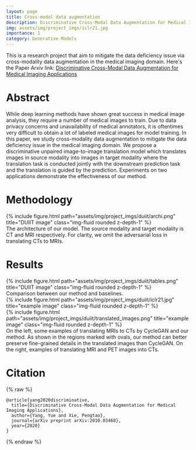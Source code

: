 ```yaml
---
layout: page
title: Cross-modal data augmentation
description: Discriminative Cross-Modal Data Augmentation for Medical Imaging Applications
img: assets/img/project_imgs/iclr21.jpg
importance: 1
category: Generative Models
---
```


This is a research project that aim to mitigate the data deficiency issue via cross-modality data augmentation in the medical imaging domain. Here's the Paper Arxiv link: [Discriminative Cross-Modal Data Augmentation for Medical Imaging Applications](https://arxiv.org/pdf/2010.03468.pdf)

# Abstract
While deep learning methods have shown great success in medical image analysis, they require a number of medical images to train. Due to data privacy concerns and unavailability of medical annotators, it is oftentimes very difficult to obtain a lot of labeled medical images for model training. In this paper, we study cross-modality data augmentation to mitigate the data deficiency issue in the medical imaging domain. We propose a discriminative unpaired image-to-image translation model which translates images in source modality into images in target modality where the translation task is conducted jointly with the downstream prediction task and the translation is guided by the prediction. Experiments on two applications demonstrate the effectiveness of our method. 


# Methodology
<div class="row">
    <div class="col-sm mt-3 mt-md-0">
        {% include figure.html path="assets/img/project_imgs/duiit/archi.png" title="DUIIT image" class="img-fluid rounded z-depth-1" %}
    </div>
</div>
<div class="caption">
    The architecture of our model. The source modality and target modality is CT and MRI respectively. For clarity, we omit the adversarial loss in translating CTs to MRIs.
</div>


# Results
<div class="row">
    <div class="col-sm mt-3 mt-md-0">
        {% include figure.html path="assets/img/project_imgs/duiit/tables.png" title="DUIIT image" class="img-fluid rounded z-depth-1" %}
    </div>
</div>
<div class="caption">
    Comparison between our method and baselines.
</div>

<div class="row justify-content-sm-center">
    <div class="col-sm-6 mt-3 mt-md-0">
        {% include figure.html path="assets/img/project_imgs/duiit/iclr21.jpg" title="example image" class="img-fluid rounded z-depth-1" %}
    </div>
    <div class="col-sm-4 mt-3 mt-md-0">
        {% include figure.html path="assets/img/project_imgs/duiit/translated_images.png" title="example image" class="img-fluid rounded z-depth-1" %}
    </div>
</div>
<div class="caption">
    On the left, some examples of translating MRIs to CTs by CycleGAN and our method. As shown in the regions marked with ovals, our method can better preserve fine-grained details in the translated images than CycleGAN. On the right, examples of translating MRI and PET images into CTs.
</div>

# Citation

{% raw %}
```
@article{yang2020discriminative,
  title={Discriminative Cross-Modal Data Augmentation for Medical Imaging Applications},
  author={Yang, Yue and Xie, Pengtao},
  journal={arXiv preprint arXiv:2010.03468},
  year={2020}
}
```
{% endraw %}






